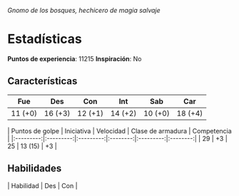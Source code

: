 _Gnomo de los bosques, hechicero de magia salvaje_

# Estadísticas

**Puntos de experiencia**: 11215
**Inspiración**: No

## Características

| Fue     | Des     | Con     | Int    | Sab     | Car    |
|---------|---------|---------|--------|---------|--------|
| 11 (+0) | 16 (+3) | 12 (+1) | 14 (+2) | 10 (+0) | 18 (+4) |

| Puntos de golpe | Iniciativa | Velocidad | Clase de armadura | Competencia |
|:---------:|:---------:|:---------:|:--------:|:---------:|:--------:|
| 29 | +3 | 25 | 13 (15) | +3 |

## Habilidades

| Habilidad     | Des     | Con     |